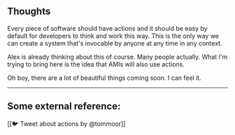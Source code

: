 ## Thoughts

Every piece of software should have actions and it should be easy by default for developers to think and work this way. This is the only way we can create a system that's invocable by anyone at any time in any context.

Alex is already thinking about this of course. Many people actually. What I'm trying to bring here is the idea that AMIs will also use actions.

Oh boy, there are a lot of beautiful things coming soon. I can feel it.


--- 

## Some external reference:

[[🐦 Tweet about actions by @tommoor]]